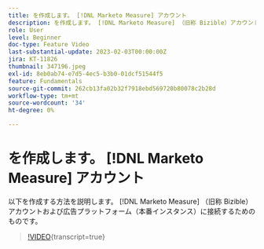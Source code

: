 ```yaml
---
title: を作成します。 [!DNL Marketo Measure] アカウント
description: を作成します。 [!DNL Marketo Measure] （旧称 Bizible）アカウントと、広告プラットフォーム（本番インスタンス）に接続します。
role: User
level: Beginner
doc-type: Feature Video
last-substantial-update: 2023-02-03T00:00:00Z
jira: KT-11826
thumbnail: 347196.jpeg
exl-id: 8eb0ab74-e7d5-4ec5-b3b0-01dcf51544f5
feature: Fundamentals
source-git-commit: 262cb13fa02b32f7918ebd569720b80078c2b28d
workflow-type: tm+mt
source-wordcount: '34'
ht-degree: 0%

---
```


# を作成します。 [!DNL Marketo Measure] アカウント

以下を作成する方法を説明します。 [!DNL Marketo Measure] （旧称 Bizible）アカウントおよび広告プラットフォーム（本番インスタンス）に接続するためのものです。

>[!VIDEO](https://video.tv.adobe.com/v/347196/?learn=on){transcript=true}
